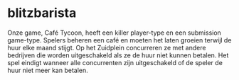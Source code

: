 # blitzbarista

Onze game, Café Tycoon, heeft een killer player-type en een submission game-type. Spelers beheren een café en moeten het laten groeien terwijl de huur elke maand stijgt. Op het Zuidplein concurreren ze met andere bedrijven die worden uitgeschakeld als ze de huur niet kunnen betalen. Het spel eindigt wanneer alle concurrenten zijn uitgeschakeld of de speler de huur niet meer kan betalen.

